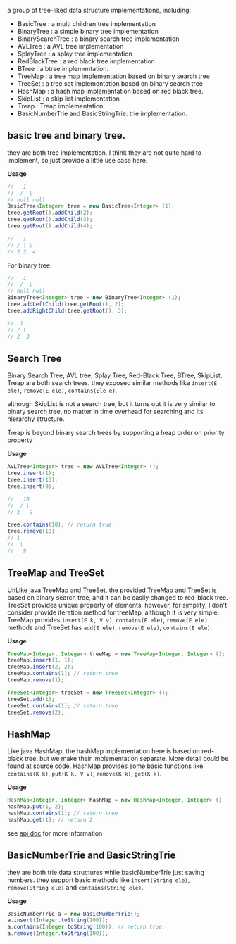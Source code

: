 a group of tree-liked data structure implementations, including:

* BasicTree : a multi children tree implementation
* BinaryTree : a simple binary tree implementation
* BinarySearchTree : a binary search tree implementation
* AVLTree : a AVL tree implementation
* SplayTree : a splay tree implementation
* RedBlackTree : a red black tree implementation
* BTree : a btree implementation.
* TreeMap : a tree map implementation based on binary search tree
* TreeSet : a tree set implementation based on binary search tree
* HashMap : a hash map implementation based on red black tree.
* SkipList : a skip list implementation
* Treap : Treap implementation.
* BasicNumberTrie and BasicStringTrie: trie implementation.


## basic tree and binary tree.

they are both tree implementation. I think they are not quite hard to implement, so
just provide a little use case here.

**Usage**

```java
//   1
//  /  \
// null null
BasicTree<Integer> tree = new BasicTree<Integer> (1);
tree.getRoot().addChild(2);
tree.getRoot().addChild(3);
tree.getRoot().addChild(4);

//   1
// / | \
// 2 3  4
```

For binary tree:

```java
//   1
//  /  \
// null null
BinaryTree<Integer> tree = new BinaryTree<Integer> (1);
tree.addLeftChild(tree.getRoot(), 2);
tree.addRightChild(tree.getRoot(), 3);

//  1
// / \
// 2  3
```

## Search Tree

Binary Search Tree, AVL tree, Splay Tree, Red-Black Tree, BTree, SkipList, Treap are both search trees.
they exposed similar methods like `insert(E ele)`, `remove(E ele)`, `contains(Ele e)`.

although SkipList is not a search tree, but it turns out it is very similar to
binary search tree, no matter in time overhead for searching and its hierarchy
structure.

Treap is beyond binary search trees by supporting a heap order on priority property

**Usage**

```java
AVLTree<Integer> tree = new AVLTree<Integer> ();
tree.insert(1);
tree.insert(10);
tree.insert(9);

//   10
//  / \
// 1   9

tree.contains(10); // return true
tree.remove(10)
// 1
//  \
//   9
```

## TreeMap and TreeSet
UnLike java TreeMap and TreeSet, the provided TreeMap and TreeSet is based on
binary search tree, and it can be easily changed to red-black tree. TreeSet provides
unique property of elements, however, for simplify, I don't consider provide
iteration method for treeMap, although it is very simple. TreeMap provides
`insert(E k, V v)`, `contains(E ele)`, `remove(E ele)` methods and TreeSet
has `add(E ele)`, `remove(E ele)`, `contains(E ele)`.

**Usage**

```java
TreeMap<Integer, Integer> treeMap = new TreeMap<Integer, Integer> ();
treeMap.insert(1, 1);
treeMap.insert(2, 2);
treeMap.contains(1); // return true
treeMap.remove(1);

TreeSet<Integer> treeSet = new TreeSet<Integer> ();
treeSet.add(1);
treeSet.contains(1); // return true
treeSet.remove(2);
```

## HashMap
Like java HashMap, the hashMap implementation here is based on red-black tree,
but we make their implementation separate. More detail could be found at source
code. HashMap provides some basic functions like `contains(K k)`, `put(K k, V v)`,
`remove(K k)`, `get(K k)`.

**Usage**

```java
HashMap<Integer, Integer> hashMap = new HashMap<Integer, Integer> ()
hashMap.put(1, 2);
hashMap.contains(1); // return true
hashMap.get(1); // return 2
```

see [api doc]() for more information

## BasicNumberTrie and BasicStringTrie
they are both trie data structures while basicNumberTrie just saving numbers.
they support basic methods like `insert(String ele)`, `remove(String ele)` and
`contains(String ele)`.

**Usage**

```java
BasicNumberTrie a = new BasicNumberTrie();
a.insert(Integer.toString(100));
a.contains(Integer.toString(100)); // return true.
a.remove(Integer.toString(100));
```